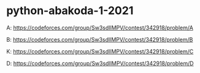 # python-abakoda-1-2021

A: https://codeforces.com/group/Sw3sdIlMPV/contest/342918/problem/A

B: https://codeforces.com/group/Sw3sdIlMPV/contest/342918/problem/B

K: https://codeforces.com/group/Sw3sdIlMPV/contest/342918/problem/C

D: https://codeforces.com/group/Sw3sdIlMPV/contest/342918/problem/D
